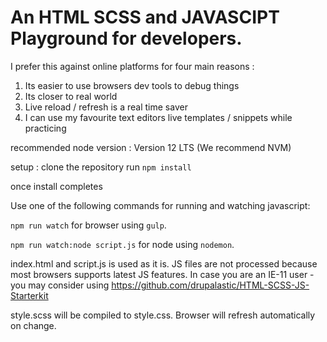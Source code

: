 # An HTML SCSS and JAVASCIPT Playground for developers.

I prefer this against online platforms for four main reasons :
1. Its easier to use browsers dev tools to debug things
2. Its closer to real world
3. Live reload / refresh is a real time saver
4. I can use my favourite text editors live templates / snippets while practicing

recommended node version : Version 12 LTS (We recommend NVM)

setup :
clone the repository
run `npm install`

once install completes

Use one of the following commands for running and watching javascript:

`npm run watch`  for browser using `gulp`.

`npm run watch:node script.js` for node using `nodemon`.

index.html and script.js is used as it is. 
JS files are not processed because most browsers supports latest JS features. In case you are an IE-11 user - you may consider using https://github.com/drupalastic/HTML-SCSS-JS-Starterkit 

style.scss will be compiled to style.css. Browser will refresh automatically on change. 